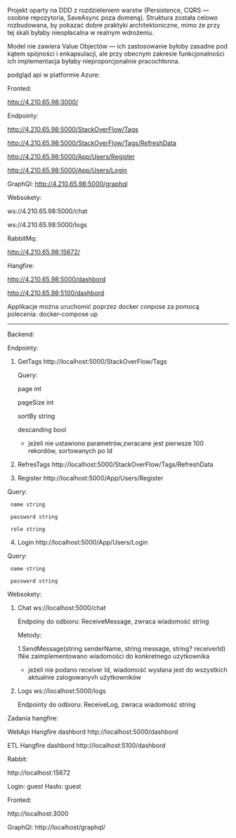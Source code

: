 Projekt oparty na DDD z rozdzieleniem warstw (Persistence, CQRS — osobne repozytoria, SaveAsync poza domeną). Struktura została celowo rozbudowana, by pokazać dobre praktyki architektoniczne, mimo że przy tej skali byłaby nieopłacalna w realnym wdrożeniu.  

Model nie zawiera Value Objectów — ich zastosowanie byłoby zasadne pod kątem spójności i enkapsulacji, ale przy obecnym zakresie funkcjonalności ich implementacja byłaby nieproporcjonalnie pracochłonna.

podgląd api w platformie Azure:

Fronted: 

http://4.210.65.98:3000/


Endpointy:

http://4.210.65.98:5000/StackOverFlow/Tags 

http://4.210.65.98:5000/StackOverFlow/Tags/RefreshData

http://4.210.65.98:5000/App/Users/Register

http://4.210.65.98:5000/App/Users/Login


GraphQl:
http://4.210.65.98:5000/graphql

Websokety:

ws://4.210.65.98:5000/chat 

ws://4.210.65.98:5000/logs


RabbitMq: 

http://4.210.65.98:15672/


Hangfire:

http://4.210.65.98:5000/dashbord

http://4.210.65.98:5100/dashbord


Applikacje można uruchomić poprzez docker conpose za pomocą polecenia: docker-compose up

__________________________________________________________________________________________________________________________

Backend:


Endpointy:

1. GetTags http://localhost:5000/StackOverFlow/Tags 

    Query:

     page int

     pageSize int

     sortBy string

     descanding bool

   - jeżeli nie ustawiono parametrów,zwracane jest pierwsze 100 rekordów, sortowanych po Id

  2. RefresTags http://localhost:5000/StackOverFlow/Tags/RefreshData 

  3. Register http://localhost:5000/App/Users/Register

   Query:

     name string

     password string

     role string
  
  4. Login http://localhost:5000/App/Users/Login

   Query:

     name string

     password string

Websokety:

1. Chat ws://localhost:5000/chat 

    Endpoiny do odbioru:
   ReceiveMessage, zwraca wiadomość string

   Metody:

     1.SendMessage(string senderName, string message, string? receiverId) !Nie zaimplementowano wiadomości do konkretnego uzytkownika
     
     - jeżeli nie podano receiver Id, wiadomość wysłana jest do wszystkich aktualnie zalogowanyvh użytkowników 

3. Logs ws://localhost:5000/logs

    Endpointy do odbioru:
     ReceiveLog, zwraca wiadomość string

Zadania hangfire:

WebApi Hangfire dashbord http://localhost:5000/dashbord

ETL Hangfire dashbord http://localhost:5100/dashbord

Rabbit:

http://localhost:15672

Login: guest
Hasło: guest

Fronted:

http://localhost:3000

GraphQl:
http://localhost/graphql/
 

